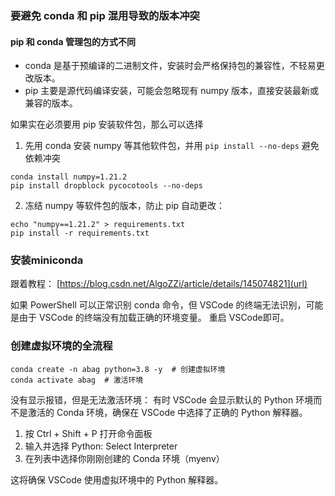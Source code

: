 ### 要避免 conda 和 pip 混用导致的版本冲突

#### pip 和 conda 管理包的方式不同

-   conda 是基于预编译的二进制文件，安装时会严格保持包的兼容性，不轻易更改版本。
-   pip 主要是源代码编译安装，可能会忽略现有 numpy 版本，直接安装最新或兼容的版本。

如果实在必须要用 pip 安装软件包，那么可以选择

1. 先用 conda 安装 numpy 等其他软件包，并用 ` pip install --no-deps ` 避免依赖冲突

```
conda install numpy=1.21.2
pip install dropblock pycocotools --no-deps
```

2.  冻结 numpy 等软件包的版本，防止 pip 自动更改：
```
echo "numpy==1.21.2" > requirements.txt
pip install -r requirements.txt
```

 ### 安装miniconda
跟着教程：
[https://blog.csdn.net/AlgoZZi/article/details/145074821](url)

如果 PowerShell 可以正常识别 conda 命令，但 VSCode 的终端无法识别，可能是由于 VSCode 的终端没有加载正确的环境变量。
重启 VSCode即可。


### 创建虚拟环境的全流程
```
conda create -n abag python=3.8 -y  # 创建虚拟环境
conda activate abag  # 激活环境
```
没有显示报错，但是无法激活环境：
有时 VSCode 会显示默认的 Python 环境而不是激活的 Conda 环境，确保在 VSCode 中选择了正确的 Python 解释器。

1.   按 Ctrl + Shift + P 打开命令面板
2.   输入并选择 Python: Select Interpreter
3.   在列表中选择你刚刚创建的 Conda 环境（myenv）

这将确保 VSCode 使用虚拟环境中的 Python 解释器。
